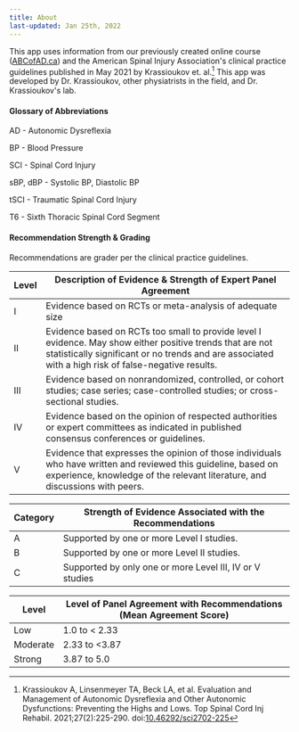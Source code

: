 ```yaml
---
title: About
last-updated: Jan 25th, 2022
---
```

This app uses information from our previously created online course ([ABCofAD.ca](https://www.abcofad.ca)) and the American Spinal Injury Association's clinical practice guidelines published in May 2021 by Krassioukov et. al.[^1] This app was developed by Dr. Krassioukov, other physiatrists in the field, and Dr. Krassioukov's lab.

#### Glossary of Abbreviations

AD - Autonomic Dysreflexia

BP - Blood Pressure

SCI - Spinal Cord Injury

sBP, dBP - Systolic BP, Diastolic BP

tSCI - Traumatic Spinal Cord Injury

T6 - Sixth Thoracic Spinal Cord Segment

#### Recommendation Strength & Grading

Recommendations are grader per the clinical practice guidelines.


| Level | Description of Evidence & Strength of Expert Panel Agreement                                                                                                                                                     |
| ----- | ---------------------------------------------------------------------------------------------------------------------------------------------------------------------------------------------------------------- |
| I     | Evidence based on RCTs or meta-analysis of adequate size                                                                                                                                                         |
| II    | Evidence based on RCTs too small to provide level I evidence. May show either positive trends that are not statistically significant or no trends and are associated with a high risk of false-negative results. |
| III   | Evidence based on nonrandomized, controlled, or cohort studies; case series; case-controlled studies; or cross-sectional studies.                                                                                |
| IV    | Evidence based on the opinion of respected authorities or expert committees as indicated in published consensus conferences or guidelines.                                                                       |
| V     | Evidence that expresses the opinion of those individuals who have written and reviewed this guideline, based on experience, knowledge of the relevant literature, and discussions with peers.                    |


| Category | Strength of Evidence Associated with the Recommendations |
| -------- | -------------------------------------------------------- |
| A        | Supported by one or more Level I studies.                |
| B        | Supported by one or more Level II studies.               |
| C        | Supported by only one or more Level III, IV or V studies |


| Level    | Level of Panel Agreement with Recommendations (Mean Agreement Score) |
| -------- | -------------------------------------------------------------------- |
| Low      | 1.0 to < 2.33                                                        |
| Moderate | 2.33 to <3.87                                                        |
| Strong   | 3.87 to 5.0                                                          |

[^1]: Krassioukov A, Linsenmeyer TA, Beck LA, et al. Evaluation and Management of Autonomic Dysreflexia and Other Autonomic Dysfunctions: Preventing the Highs and Lows. Top Spinal Cord Inj Rehabil. 2021;27(2):225-290. doi:[10.46292/sci2702-225](https://www.ncbi.nlm.nih.gov/pmc/articles/PMC8152175/)
